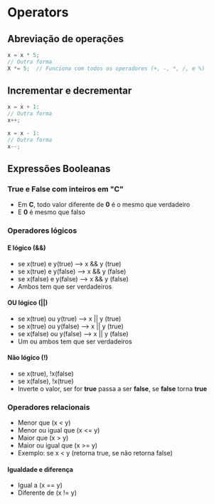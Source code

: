 # Operators

## Abreviação de operações
```c
x = x * 5;
// Outra forma
X *= 5;  // Funciona com todos os operadores (+, -, *, /, e %)
```

## Incrementar e decrementar
```c
x = x + 1:
// Outra forma
x++;

x = x - 1:
// Outra forma
x--;
```

## Expressões Booleanas

### True e False com inteiros em "C"
- Em **C**, todo valor diferente de **0** é o mesmo que verdadeiro
- E **0** é mesmo que falso

### Operadores lógicos

#### **E** lógico (**&&**)
- se x(true) e y(true) --> x && y (true)
- se x(true) e y(false) --> x && y (false)
- se x(false) e y(false) --> x && y (false)
- Ambos tem que ser verdadeiros

#### **OU** lógico (||)
- se x(true) ou y(true) --> x || y (true)
- se x(true) ou y(false) --> x || y (true)
- se x(false) ou y(false) --> x || y (false)
- Um ou ambos tem que ser verdadeiros

#### **Não** lógico (!)
- se x(true), !x(false)
- se x(false), !x(true)
- Inverte o valor, ser for **true** passa a ser **false**, se **false** torna **true**

### Operadores relacionais
- Menor que (x < y)
- Menor ou igual que (x <= y)
- Maior que (x > y)
- Maior ou igual que (x >= y)
- Exemplo: se x < y (retorna true, se não retorna false)

#### Igualdade e diferença
- Igual a (x == y)
- Diferente de (x != y)
